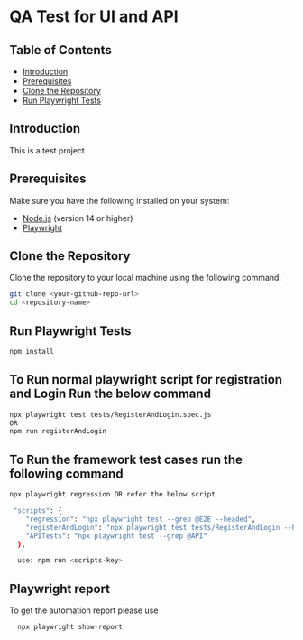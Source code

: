# QA Test for UI and API

## Table of Contents

- [Introduction](#introduction)
- [Prerequisites](#prerequisites)
- [Clone the Repository](#clone-the-repository)
- [Run Playwright Tests](#run-playwright-tests)

## Introduction

This is a test project

## Prerequisites

Make sure you have the following installed on your system:

- [Node.js](https://nodejs.org/) (version 14 or higher)
- [Playwright](https://playwright.dev/docs/intro)

## Clone the Repository

Clone the repository to your local machine using the following command:

```sh
git clone <your-github-repo-url>
cd <repository-name>
```

## Run Playwright Tests

```sh
npm install
```
## To Run normal playwright script for registration and Login Run the below command

```sh
npx playwright test tests/RegisterAndLogin.spec.js
OR
npm run registerAndLogin
```
## To Run the framework test cases run the following command

```sh
npx playwright regression OR refer the below script 

 "scripts": {
    "regression": "npx playwright test --grep @E2E --headed",
    "registerAndLogin": "npx playwright test tests/RegisterAndLogin --headed",
    "APITests": "npx playwright test --grep @API"
  },

  use: npm run <scripts-key>

  ```

## Playwright report

To get the automation report please use
```sh
  npx playwright show-report
  ```
